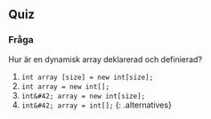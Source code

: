## Quiz

### Fråga 

Hur är en dynamisk array deklarerad och definierad?

1. `int array [size] = new int[size];`
2. `int array = new int[];`
3. `int&#42; array = new int[size];`
4. `int&#42; array = int[];`
{: .alternatives}
